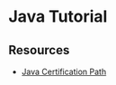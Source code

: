 # Java Tutorial

## Resources

- [Java Certification Path](https://dzone.com/articles/how-to-prepare-java-certification-in-7-steps)
